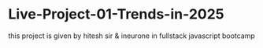 # Live-Project-01-Trends-in-2025
this project is given by hitesh sir &amp; ineurone in fullstack javascript bootcamp
